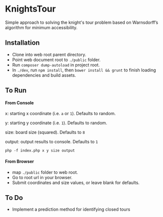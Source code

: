 # KnightsTour
Simple approach to solving the knight's tour problem based on Warnsdorff’s algorithm for minimum accessibility.

## Installation

- Clone into web root parent directory.
- Point web document root to `./public` folder.
- Run `composer dump-autoload` in project root.
- In `./dev`, run `npm install`, then `bower install && grunt` to finish loading dependencies and build assets.


## To Run

#### From Console

x: starting x coordinate (i.e. `a` or `1`). Defaults to random. 

y: starting y coordinate (i.e. `1`). Defaults to random. 

size: board size (squared). Defaults to `8`

output: output results to console. Defaults to `1`

`php -f index.php x y size output`

#### From Browser

- map `./public` folder to web root.
- Go to root url in your browser.
- Submit coordinates and size values, or leave blank for defaults.


## To Do

- Implement a prediction method for identifying closed tours